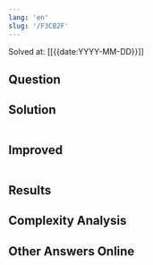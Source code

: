 ```yaml
---
lang: 'en'
slug: '/F3CB2F'
---
```


Solved at: [[{{date:YYYY-MM-DD}}]]

## Question

## Solution

```swift

```

## Improved

```swift

```

## Results

## Complexity Analysis

## Other Answers Online
